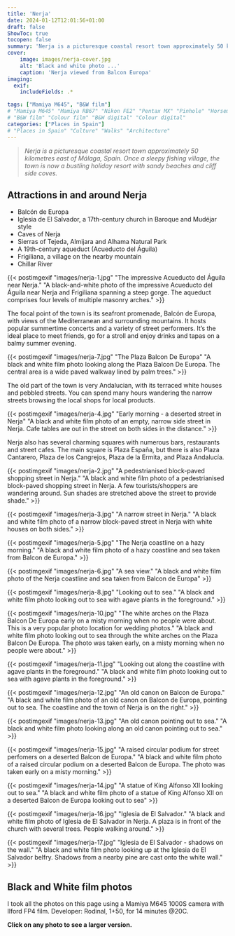 ```yaml
---
title: 'Nerja'
date: 2024-01-12T12:01:56+01:00
draft: false
ShowToc: true
tocopen: false
summary: 'Nerja is a picturesque coastal resort town approximately 50 kilometres east of Málaga, Spain. 16 film photos shot on Ilford FP4 with a Mamiya M645'
cover:
    image: images/nerja-cover.jpg
    alt: 'Black and white photo ...'
    caption: 'Nerja viewed from Balcon Europa'
imaging:
  exif:
    includeFields: .*

tags: ["Mamiya M645", "B&W film"]
# "Mamiya M645" "Mamiya RB67" "Nikon FE2" "Pentax MX" "Pinhole" "Horseman VH-R" "Zeis Ikon Ikoflex"
# "B&W film" "Colour film" "B&W digital" "Colour digital"
categories: ["Places in Spain"]
# "Places in Spain" "Culture" "Walks" "Architecture"
---
```

> *Nerja is a picturesque coastal resort town approximately 50 kilometres east of Málaga, Spain. Once a sleepy fishing village, the town is now a bustling holiday resort with sandy beaches and cliff side coves.*
## Attractions in and around Nerja
- Balcón de Europa
- Iglesia de El Salvador, a 17th-century church in Baroque and Mudéjar style
- Caves of Nerja
- Sierras of Tejeda, Almijara and Alhama Natural Park
- A 19th-century aqueduct (Acueducto del Águila)
- Frigiliana, a village on the nearby mountain
- Chillar River

{{< postimgexif "images/nerja-1.jpg" 
"The impressive Acueducto del Águila near Nerja." 
"A black-and-white photo of the impressive Acueducto del Águila near Nerja and Frigiliana spanning a steep gorge. The aqueduct comprises four levels of multiple masonry arches." >}}

The focal point of the town is its seafront promenade, Balcón de Europa, with views of the Mediterranean and surrounding mountains. It hosts popular summertime concerts and a variety of street performers. It’s the ideal place to meet friends, go for a stroll and enjoy drinks and tapas on a balmy summer evening.

{{< postimgexif "images/nerja-7.jpg" 
"The Plaza Balcon De Europa" 
"A black and white film photo looking along the Plaza Balcon De Europa. The central area is a wide paved walkway lined by palm trees." >}}

The old part of the town is very Andalucian, with its terraced white houses and pebbled streets. You can spend many hours wandering the narrow streets browsing the local shops for local products.

{{< postimgexif "images/nerja-4.jpg" 
"Early morning - a deserted street in Nerja" 
"A black and white film photo of an empty, narrow side street in Nerja. Cafe tables are out in the street on both sides in the distance." >}}

Nerja also has several charming squares with numerous bars, restaurants and street cafes. The main square is Plaza España, but there is also Plaza Cantarero, Plaza de los Cangrejos, Plaza de la Ermita, and Plaza Andalucía.

{{< postimgexif "images/nerja-2.jpg" "A pedestrianised block-paved shopping street in Nerja." "A black and white film photo of a pedestrianised block-paved shopping street in Nerja. A few tourists/shoppers are wandering around. Sun shades are stretched above the street to provide shade." >}}

{{< postimgexif "images/nerja-3.jpg" "A narrow street in Nerja." "A black and white film photo of a narrow block-paved street in Nerja with white houses on both sides." >}}

{{< postimgexif "images/nerja-5.jpg" "The Nerja coastline on a hazy morning." "A black and white film photo of a hazy coastline and sea taken from Balcon de Europa." >}}

{{< postimgexif "images/nerja-6.jpg" "A sea view." "A black and white film photo of the Nerja coastline and sea taken from Balcon de Europa" >}}

{{< postimgexif "images/nerja-8.jpg" "Looking out to sea." "A black and white film photo looking out to sea with agave plants in the foreground." >}}

{{< postimgexif "images/nerja-10.jpg" "The white arches on the Plaza Balcon De Europa early on a misty morning when no people were about. This is a very popular photo location for wedding photos." "A black and white film photo looking out to sea through the white arches on the Plaza Balcon De Europa. The photo was taken early, on a misty morning when no people were about." >}}

{{< postimgexif "images/nerja-11.jpg" "Looking out along the coastline with agave plants in the foreground." "A black and white film photo looking out to sea with agave plants in the foreground." >}}

{{< postimgexif "images/nerja-12.jpg" "An old canon on Balcon de Europa." "A black and white film photo of an old canon on Balcon de Europa, pointing out to sea. The coastline and the town of Nerja is on the right." >}}

{{< postimgexif "images/nerja-13.jpg" 
"An old canon pointing out to sea." 
"A black and white film photo looking along an old canon pointing out to sea." >}}

{{< postimgexif "images/nerja-15.jpg" 
"A raised circular podium for street perfomers on a deserted Balcon de Europa." 
"A black and white film photo of a raised circular podium on a deserted Balcon de Europa. The photo was taken early on a misty morning." >}}

{{< postimgexif "images/nerja-14.jpg" 
"A statue of King Alfonso XII looking out to sea." 
"A black and white film photo of a statue of King Alfonso XII on a deserted Balcon de Europa looking out to sea" >}}

{{< postimgexif "images/nerja-16.jpg" 
"Iglesia de El Salvador." 
"A black and white film photo of Iglesia de El Salvador in Nerja. A plaza is in front of the church with several trees. People walking around." >}}

{{< postimgexif "images/nerja-17.jpg" 
"Iglesia de El Salvador - shadows on the wall." 
"A black and white film photo looking up at the Iglesia de El Salvador belfry. Shadows from a nearby pine are cast onto the white wall." >}}


## Black and White film photos

I took all the photos on this page using a Mamiya M645 1000S camera with Ilford FP4 film. Developer: Rodinal, 1+50, for 14 minutes @20C.

**Click on any photo to see a larger version.**